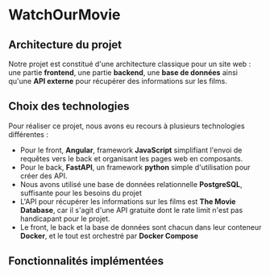 # WatchOurMovie

## Architecture du projet

Notre projet est constitué d'une architecture classique pour un site web : une partie **frontend**, une partie **backend**, une **base de données** ainsi qu'une **API externe** pour récupérer des informations sur les films.

## Choix des technologies

Pour réaliser ce projet, nous avons eu recours à plusieurs technologies différentes :
- Pour le front, **Angular**, framework **JavaScript** simplifiant l'envoi de requêtes vers le back et organisant les pages web en composants.
- Pour le back, **FastAPI**, un framework **python** simple d'utilisation pour créer des API.
- Nous avons utilisé une base de données relationnelle **PostgreSQL**, suffisante pour les besoins du projet
- L'API pour récupérer les informations sur les films est **The Movie Database**, car il s'agit d'une API gratuite dont le rate limit n'est pas handicapant pour le projet.
- Le front, le back et la base de données sont chacun dans leur conteneur **Docker**, et le tout est orchestré par **Docker Compose**

## Fonctionnalités implémentées


